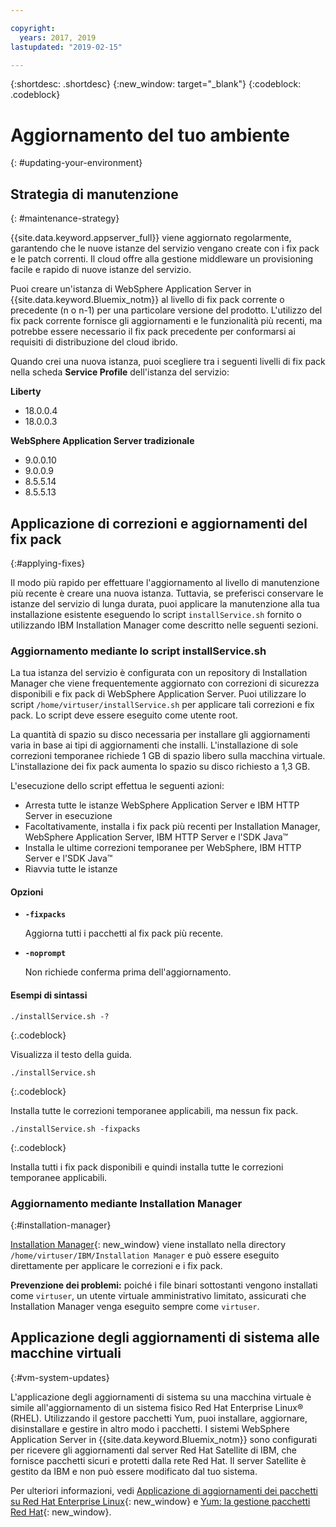 ```yaml
---

copyright:
  years: 2017, 2019
lastupdated: "2019-02-15"

---
```


{:shortdesc: .shortdesc}
{:new_window: target="_blank"}
{:codeblock: .codeblock}

# Aggiornamento del tuo ambiente
{: #updating-your-environment}

## Strategia di manutenzione
{: #maintenance-strategy}

{{site.data.keyword.appserver_full}} viene aggiornato regolarmente, garantendo che le nuove istanze del servizio vengano create con i fix pack e le patch correnti. Il cloud offre alla gestione middleware un provisioning facile e rapido
di nuove istanze del servizio.

Puoi creare un'istanza di WebSphere Application Server in {{site.data.keyword.Bluemix_notm}} al livello di fix pack corrente o precedente (n o n-1) per una particolare versione del prodotto. L'utilizzo del fix pack corrente fornisce gli aggiornamenti e le funzionalità più recenti, ma potrebbe essere necessario il fix pack precedente per conformarsi ai requisiti di distribuzione del cloud ibrido.

Quando crei una nuova istanza, puoi scegliere tra i seguenti livelli di fix pack nella scheda **Service Profile** dell'istanza del servizio:

**Liberty**
  * 18.0.0.4
  * 18.0.0.3

**WebSphere Application Server tradizionale**
  * 9.0.0.10
  * 9.0.0.9
  * 8.5.5.14
  * 8.5.5.13

## Applicazione di correzioni e aggiornamenti del fix pack
{:#applying-fixes}

Il modo più rapido per effettuare l'aggiornamento al livello di manutenzione più recente è creare una nuova istanza. Tuttavia, se preferisci conservare le istanze del servizio di lunga durata, puoi applicare la manutenzione alla tua installazione esistente eseguendo lo script `installService.sh` fornito o utilizzando IBM Installation Manager come descritto nelle seguenti sezioni.

### Aggiornamento mediante lo script installService.sh

La tua istanza del servizio è configurata con un repository di Installation Manager che viene frequentemente aggiornato con correzioni di sicurezza disponibili e fix pack di WebSphere Application Server. Puoi utilizzare lo script `/home/virtuser/installService.sh` per applicare tali correzioni e fix pack. Lo script deve essere eseguito come utente root.

La quantità di spazio su disco necessaria per installare gli aggiornamenti varia in base ai tipi di aggiornamenti che installi. L'installazione di sole correzioni temporanee richiede 1 GB di spazio libero sulla macchina virtuale. L'installazione dei fix pack aumenta lo spazio su disco richiesto a 1,3 GB.

L'esecuzione dello script effettua le seguenti azioni:

* Arresta tutte le istanze WebSphere Application Server e IBM HTTP Server in esecuzione
* Facoltativamente, installa i fix pack più recenti per Installation Manager, WebSphere Application Server, IBM HTTP Server e l'SDK Java&trade;
* Installa le ultime correzioni temporanee per WebSphere, IBM HTTP Server e l'SDK Java&trade;
* Riavvia tutte le istanze

#### Opzioni
* **`-fixpacks`**

    Aggiorna tutti i pacchetti al fix pack più recente.
* **`-noprompt`**

    Non richiede conferma prima dell'aggiornamento.

#### Esempi di sintassi

```
./installService.sh -?
```
{:.codeblock}

Visualizza il testo della guida.


```
./installService.sh
```
{:.codeblock}

Installa tutte le correzioni temporanee applicabili, ma nessun fix pack.


```
./installService.sh -fixpacks
```
{:.codeblock}

Installa tutti i fix pack disponibili e quindi installa tutte le correzioni temporanee applicabili.

### Aggiornamento mediante Installation Manager
{:#installation-manager}

[Installation Manager](http://www.ibm.com/support/knowledgecenter/SSDV2W_1.8.5/){: new_window} viene installato nella directory `/home/virtuser/IBM/Installation Manager` e può essere eseguito direttamente per applicare le correzioni e i fix pack.

**Prevenzione dei problemi:** poiché i file binari sottostanti vengono installati come `virtuser`, un utente virtuale amministrativo limitato, assicurati che Installation Manager venga eseguito sempre come `virtuser`.

## Applicazione degli aggiornamenti di sistema alle macchine virtuali
{:#vm-system-updates}

L'applicazione degli aggiornamenti di sistema su una macchina virtuale è simile all'aggiornamento di un sistema fisico Red Hat Enterprise Linux&reg; (RHEL). Utilizzando il gestore pacchetti Yum, puoi installare, aggiornare, disinstallare e gestire in altro modo i pacchetti. I sistemi WebSphere Application Server in {{site.data.keyword.Bluemix_notm}} sono configurati per ricevere gli aggiornamenti dal server Red Hat Satellite di IBM, che fornisce pacchetti sicuri e protetti dalla rete Red Hat. Il server Satellite è gestito da IBM e non può essere modificato dal tuo sistema.

Per ulteriori informazioni, vedi [Applicazione di aggiornamenti dei pacchetti su Red Hat Enterprise Linux](https://access.redhat.com/articles/11258#rhel6){: new_window} e [Yum: la gestione pacchetti Red Hat](https://access.redhat.com/documentation/en-US/Red_Hat_Enterprise_Linux/6/html/Deployment_Guide/ch-yum.html){: new_window}.
